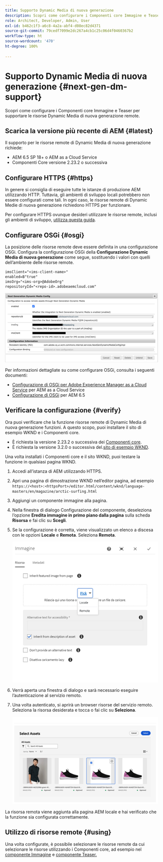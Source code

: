 ```yaml
---
title: Supporto Dynamic Media di nuova generazione
description: Scopri come configurare i Componenti core Immagine e Teaser per supportare le risorse Dynamic Media di nuova generazione remote.
role: Architect, Developer, Admin, User
exl-id: b462c1f3-a6c8-4a2a-abf4-d08ec82d4371
source-git-commit: 79cedf7099e2dc267a4cb1c25c06d4f0460367b2
workflow-type: ht
source-wordcount: '470'
ht-degree: 100%

---
```


# Supporto Dynamic Media di nuova generazione {#next-gen-dm-support}

Scopri come configurare i Componenti core Immagine e Teaser per supportare le risorse Dynamic Media di nuova generazione remote.

## Scarica la versione più recente di AEM {#latest}

Il supporto per le risorse remote di Dynamic Media di nuova generazione richiede:

* AEM 6.5 SP 18+ o AEM as a Cloud Service
* Componenti Core versione 2.23.2 o successiva

## Configurare HTTPS {#https}

In genere si consiglia di eseguire tutte le istanze di produzione AEM utilizzando HTTP. Tuttavia, gli ambienti di sviluppo locali potrebbero non essere configurati come tali. In ogni caso, le risorse remote di Dynamic Medie di nuova generazione richiedono HTTPS per funzionare.

Per configurare HTTPS ovunque desideri utilizzare le risorse remote, inclusi gli ambienti di sviluppo, [utilizza questa guida](https://experienceleague.adobe.com/docs/experience-manager-learn/foundation/security/use-the-ssl-wizard.html?lang=it).

## Configurare OSGi {#osgi}

La posizione delle risorse remote deve essere definita in una configurazione OSGi. Configura la configurazione OSGi della **Configurazione Dynamic Media di nuova generazione** come segue, sostituendo i valori con quelli dell’ambiente delle risorse remote.

```text
imsClient="<ims-client-name>"
enabled=B"true"
imsOrg="<ims-org>@AdobeOrg"
repositoryId="<repo-id>.adobeaemcloud.com"
```

![Finestra di configurazione OSGi della configurazione di Dynamic Media di nuova generazione](/help/assets/remote-assets-osgi.png)

Per informazioni dettagliate su come configurare OSGi, consulta i seguenti documenti:

* [Configurazione di OSGi per Adobe Experience Manager as a Cloud Service](https://experienceleague.adobe.com/docs/experience-manager-cloud-service/content/implementing/deploying/configuring-osgi.html?lang=it) per AEM as a Cloud Service
* [Configurazione di OSGi](https://experienceleague.adobe.com/docs/experience-manager-65/deploying/configuring/configuring-osgi.html?lang=it) per AEM 6.5

## Verificare la configurazione {#verify}

Ora puoi verificare che la funzione risorse remote di Dynamic Media di nuova generazione funzioni. A questo scopo, puoi installare il sito di esempio WKND e i Componenti core.

* È richiesta la versione 2.23.2 o successiva dei [Componenti core](https://github.com/adobe/aem-core-wcm-components/releases/download/core.wcm.components.reactor-2.23.2/core.wcm.components.all-2.23.2.zip).
* È richiesta la versione 3.2.0 o successiva del.[sito di esempio WKND](https://github.com/adobe/aem-guides-wknd/releases/download/aem-guides-wknd-3.2.0/aem-guides-wknd.all-3.2.0-classic.zip).

Una volta installati i Componenti core e il sito WKND, puoi testare la funzione in qualsiasi pagina WKND.

1. Accedi all’istanza di AEM utilizzando HTTPS.

1. Apri una pagina di dimostrazione WKND nell’editor pagina, ad esempio `https://<host>:<httpsPort>/editor.html/content/wknd/language-masters/en/magazine/arctic-surfing.html`

1. Aggiungi un componente immagine alla pagina.

1. Nella finestra di dialogo Configurazione del componente, deseleziona l’opzione **Eredita immagine in primo piano dalla pagina** sulla scheda **Risorsa** e fai clic su **Scegli**.

1. Se la configurazione è corretta, viene visualizzato un elenco a discesa con le opzioni **Locale** e **Remota**. Seleziona **Remota**.

   ![Opzioni di selezione remota e locale per la selezione delle immagini](/help/assets/remote-asset-selection.png)

1. Verrà aperta una finestra di dialogo e sarà necessario eseguire l’autenticazione al servizio remoto.

1. Una volta autenticato, si aprirà un browser risorse del servizio remoto. Seleziona la risorsa desiderata e tocca o fai clic su **Seleziona**.

   ![Selezione di una risorsa remota](/help/assets/remote-asset-picker.png)

La risorsa remota viene aggiunta alla pagina AEM locale e hai verificato che la funzione sia configurata correttamente.

## Utilizzo di risorse remote {#using}

Una volta configurate, è possibile selezionare le risorse remote da cui selezionare le risorse utilizzando i Componenti core, ad esempio nel [componente Immagine](/help/components/image.md) e [componente Teaser.](/help/components/teaser.md)
